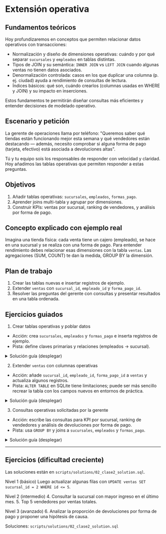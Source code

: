 # Extensión operativa

## Fundamentos teóricos
Hoy profundizaremos en conceptos que permiten relacionar datos operativos con transacciones:

- Normalización y diseño de dimensiones operativas: cuándo y por qué separar `sucursales` y `empleados` en tablas distintas.
- Tipos de JOIN y su semántica: `INNER JOIN` vs `LEFT JOIN` cuando algunas ventas no tienen datos asociados.
- Denormalización controlada: casos en los que duplicar una columna (p. ej. ciudad) ayuda a rendimiento de consultas de lectura.
- Índices básicos: qué son, cuándo crearlos (columnas usadas en WHERE y JOIN) y su impacto en inserciones.

Estos fundamentos te permitirán diseñar consultas más eficientes y entender decisiones de modelado operativo.

## Escenario y petición
La gerente de operaciones llama por teléfono: "Queremos saber qué tiendas están funcionando mejor esta semana y qué vendedores están destacando — además, necesito comprobar si alguna forma de pago (tarjeta, efectivo) está asociada a devoluciones altas".

Tú y tu equipo sois los responsables de responder con velocidad y claridad. Hoy añadimos las tablas operativas que permiten responder a estas preguntas.

## Objetivos

1. Añadir tablas operativas: `sucursales`, `empleados`, `formas_pago`.
2. Aprender joins multi-tabla y agrupar por dimensiones.
3. Construir KPIs: ventas por sucursal, ranking de vendedores, y análisis por forma de pago.

## Concepto explicado con ejemplo real
Imagina una tienda física: cada venta tiene un cajero (empleado), se hace en una sucursal y se realiza con una forma de pago. Para entender rendimiento debes relacionar esas dimensiones con la tabla `ventas`. Las agregaciones (SUM, COUNT) te dan la medida, GROUP BY la dimensión.

## Plan de trabajo
1. Crear las tablas nuevas e insertar registros de ejemplo.
2. Extender `ventas` con `sucursal_id`, `empleado_id` y `forma_pago_id`.
3. Resolver las preguntas del gerente con consultas y presentar resultados en una tabla ordenada.

## Ejercicios guiados


1) Crear tablas operativas y poblar datos

- Acción: crea `sucursales`, `empleados` y `formas_pago` e inserta registros de ejemplo.
- Pista: define claves primarias y relaciones (empleados -> sucursal).

<details>
<summary>Solución guía (desplegar)</summary>

```sql
CREATE TABLE IF NOT EXISTS sucursales (
   sucursal_id INTEGER PRIMARY KEY,
   nombre TEXT,
   ciudad TEXT
);

CREATE TABLE IF NOT EXISTS empleados (
   empleado_id INTEGER PRIMARY KEY,
   nombre TEXT,
   sucursal_id INTEGER,
   FOREIGN KEY(sucursal_id) REFERENCES sucursales(sucursal_id)
);

CREATE TABLE IF NOT EXISTS formas_pago (
   forma_pago_id INTEGER PRIMARY KEY,
   descripcion TEXT
);

INSERT INTO sucursales (nombre, ciudad) VALUES ('Centro', 'Ciudad A'), ('Norte', 'Ciudad B'), ('Sur', 'Ciudad C');
INSERT INTO empleados (nombre, sucursal_id) VALUES ('Pedro',1),('Lucia',1),('Marta',2),('Carlos',2),('Elena',3),('Diego',3);
INSERT INTO formas_pago (descripcion) VALUES ('Efectivo'),('Tarjeta');
```

</details>

2) Extender `ventas` con columnas operativas

- Acción: añade `sucursal_id`, `empleado_id`, `forma_pago_id` a `ventas` y actualiza algunos registros.
- Pista: `ALTER TABLE` en SQLite tiene limitaciones; puede ser más sencillo recrear la tabla con los campos nuevos en entornos de práctica.

<details>
<summary>Solución guía (desplegar)</summary>

```sql
-- Ejemplo simple: recrear tabla con campos nuevos (en entornos de práctica)
CREATE TABLE ventas_new (
   venta_id INTEGER PRIMARY KEY,
   fecha DATE,
   cliente_id INTEGER,
   producto_id INTEGER,
   cantidad INTEGER,
   total REAL,
   sucursal_id INTEGER,
   empleado_id INTEGER,
   forma_pago_id INTEGER, 
   FOREIGN KEY (cliente_id) REFERENCES clientes(cliente_id),
   FOREIGN KEY (producto_id) REFERENCES productos(producto_id),
   FOREIGN KEY (sucursal_id) REFERENCES sucursales(sucursal_id),
   FOREIGN KEY (empleado_id) REFERENCES empleados(empleado_id),
   FOREIGN KEY (forma_pago_id) REFERENCES formas_pago(forma_pago_id)
);


INSERT INTO ventas_new (venta_id, fecha, cliente_id, producto_id, cantidad, total, sucursal_id,empleado_id,forma_pago_id)
   SELECT venta_id, fecha, cliente_id, producto_id, cantidad, total, 1 sucursal_id, 1 empleado_id, 1 forma_pago_id FROM ventas;
DROP TABLE ventas;
ALTER TABLE ventas_new RENAME TO ventas;
```

</details>

3) Consultas operativas solicitadas por la gerente

- Acción: escribe las consultas para KPI por sucursal, ranking de vendedores y análisis de devoluciones por forma de pago.
- Pista: usa `GROUP BY` y joins a `sucursales`, `empleados` y `formas_pago`.

<details>
<summary>Solución guía (desplegar)</summary>

```sql
-- Ventas totales por sucursal
SELECT su.sucursal_id, su.nombre, SUM(v.total) AS ventas_total
FROM ventas v
JOIN sucursales su ON v.sucursal_id = su.sucursal_id
GROUP BY su.sucursal_id, su.nombre
ORDER BY ventas_total DESC;

-- Ranking de vendedores
SELECT e.empleado_id, e.nombre, SUM(v.total) AS ventas_total
FROM ventas v
JOIN empleados e ON v.empleado_id = e.empleado_id
GROUP BY e.empleado_id, e.nombre
ORDER BY ventas_total DESC
LIMIT 5;

-- Forma de pago con más devoluciones (si existe tabla devoluciones)
SELECT f.descripcion, COUNT(d.devolucion_id) AS cantidad_devoluciones
FROM devoluciones d
JOIN ventas v ON d.venta_id = v.venta_id
JOIN formas_pago f ON v.forma_pago_id = f.forma_pago_id
GROUP BY f.forma_pago_id, f.descripcion
ORDER BY cantidad_devoluciones DESC;
```

</details>

---

## Ejercicios (dificultad creciente)

Las soluciones están en `scripts/solutions/02_clase2_solution.sql`.

Nivel 1 (básico)
Luego actualizar algunas filas con `UPDATE ventas SET sucursal_id = 2 WHERE id <= 5`.

Nivel 2 (intermedio)
4. Consultar la sucursal con mayor ingreso en el último mes.
5. Top 5 vendedores por ventas totales.

Nivel 3 (avanzado)
6. Analizar la proporción de devoluciones por forma de pago y proponer una hipótesis de causa.

Soluciones: `scripts/solutions/02_clase2_solution.sql`
